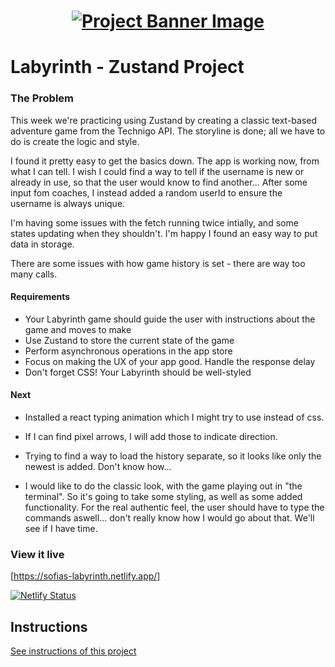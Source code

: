 <h1 align="center">
  <a href="">
    <img src="./src/assets/banner.svg" alt="Project Banner Image">
  </a>
</h1>

# Labyrinth - Zustand Project

### The Problem

This week we're practicing using Zustand by creating a classic text-based adventure game from the Technigo API. The storyline is done; all we have to do is create the logic and style.

I found it pretty easy to get the basics down. The app is working now, from what I can tell. I wish I could find a way to tell if the username is new or already in use, so that the user would know to find another... After some input fom coaches, I instead added a random userId to ensure the username is always unique.

I'm having some issues with the fetch running twice intially, and some states updating when they shouldn't.
I'm happy I found an easy way to put data in storage.

There are some issues with how game history is set - there are way too many calls.

#### Requirements

- Your Labyrinth game should guide the user with instructions about the game and moves to make
- Use Zustand to store the current state of the game
- Perform asynchronous operations in the app store
- Focus on making the UX of your app good. Handle the response delay
- Don't forget CSS! Your Labyrinth should be well-styled

#### Next

- Installed a react typing animation which I might try to use instead of css.

- If I can find pixel arrows, I will add those to indicate direction.

- Trying to find a way to load the history separate, so it looks like only the newest is added. Don't know how...

- I would like to do the classic look, with the game playing out in "the terminal". So it's going to take some styling, as well as some added functionality. For the real authentic feel, the user should have to type the commands aswell... don't really know how I would go about that. We'll see if I have time.

### View it live

[https://sofias-labyrinth.netlify.app/]

[![Netlify Status](https://api.netlify.com/api/v1/badges/8bce6579-38bb-4437-a9f1-97e9cd1a8e1c/deploy-status)](https://app.netlify.com/sites/sofias-labyrinth/deploys)

## Instructions

<a href="instructions.md">
   See instructions of this project
  </a>
